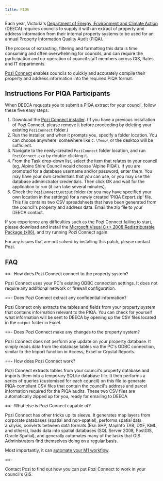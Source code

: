 ```yaml
---
title: PIQA
---
```


Each year, Victoria's [Department of Energy, Environment and Climate Action](https://www.deeca.vic.gov.au/) (DEECA) requires councils to supply it with an extract of property and address information from their internal property systems to be used for an annual Property Information Quality Audit (PIQA).

The process of extracting, filtering and formatting this data is time consuming and often overwhelming for councils, and can require the participation and co-operation of council staff members across GIS, Rates and IT departments.

[Pozi Connect](https://pozi.com/pozi-connect/) enables councils to quickly and accurately compile their property and address information into the required PIQA format.

## Instructions For PIQA Participants

When DEECA requests you to submit a PIQA extract for your council, follow these five easy steps:

1. Download the [Pozi Connect installer](https://github.com/pozi/PoziConnect/releases/latest). (If you have a previous installation of Pozi Connect, please remove it before proceeding by deleting your existing `PoziConnect` folder.)
2. Run the installer, and when it prompts you, specify a folder location. You can choose anywhere; somewhere like `C:\Temp\` or the desktop will be sufficient.
3. Navigate to the newly-created `PoziConnect` folder location, and run `PoziConnect.exe` by double-clicking it.
4. From the Task drop-down list, select the item that relates to your council (eg, Alpine Shire Council would choose 'Alpine PIQA'). If you are prompted for a database username and/or password, enter them. You may have your own credentials that you can use, or you may use the database administrator credentials. Then click OK and wait for the application to run (it can take several minutes).
5. Check the `PoziConnect\output` folder (or you may have specified your own location in the settings) for a newly created 'PIQA Export.zip' file. This file contains two CSV spreadsheets that have been generated from the council's property and address data. Email the zip file to your DEECA contact.

If you experience any difficulties such as the Pozi Connect failing to start, please download and install the [Microsoft Visual C++ 2008 Redistributable Package (x86)](https://www.microsoft.com/en-au/download/details.aspx?id=11895), and try running Pozi Connect again.

For any issues that are not solved by installing this patch, please contact Pozi.

## FAQ

==- How does Pozi Connect connect to the property system?

Pozi Connect uses your PC's existing ODBC connection settings. It does not require any additional network or firewall configuration.

==- Does Pozi Connect extract any confidential information?

Pozi Connect only extracts the tables and fields from your property system that contains information relevant to the PIQA. You can check for yourself what information will be sent to DEECA by opening up the CSV files located in the `output` folder in Excel.

==- Does Pozi Connect make any changes to the property system?

Pozi Connect does not perform any update on your property database. It simply reads data from the database tables via the PC's ODBC connection, similar to the Import function in Access, Excel or Crystal Reports.

==- How does Pozi Connect work?

Pozi Connect extracts tables from your council's property database and imports them into a temporary SQLite database file. It then performs a series of queries (customised for each council) on this file to generate PIQA-compliant CSV files that contain the council's address and parcel information required for the PIQA audits. These two CSV files are automatically zipped up for you, ready for emailing to DEECA.

==- What else is Pozi Connect capable of?

Pozi Connect has other tricks up its sleeve. It generates map layers from corporate databases (spatial and non-spatial), performs spatial data analysis, converts between data formats (Esri SHP, MapInfo TAB, DXF, KML, and others), loads data into spatial databases (SQL Server 2008, PostGIS, Oracle Spatial), and generally automates many of the tasks that GIS Administrators find themselves doing on a regular basis.

Most importantly, it can [automate your M1 workflow](m1s/index.md).

==-

Contact Pozi to find out how you can put Pozi Connect to work in your council's GIS.
